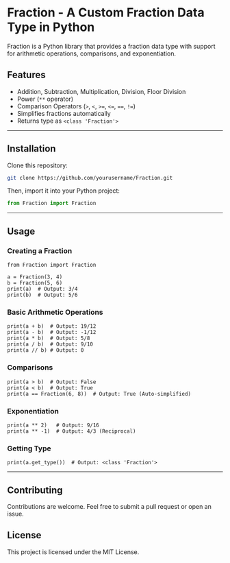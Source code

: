 # Fraction - A Custom Fraction Data Type in Python

Fraction is a Python library that provides a fraction data type with support for arithmetic operations, comparisons, and exponentiation.

## Features
- Addition, Subtraction, Multiplication, Division, Floor Division
- Power (`**` operator)
- Comparison Operators (`>`, `<`, `>=`, `<=`, `==`, `!=`)
- Simplifies fractions automatically
- Returns type as `<class 'Fraction'>`

---

## Installation
Clone this repository:

```sh
git clone https://github.com/yourusername/Fraction.git
```
Then, import it into your Python project:

```python
from Fraction import Fraction
```

---

## Usage

### Creating a Fraction
```
from Fraction import Fraction  

a = Fraction(3, 4)  
b = Fraction(5, 6)  
print(a)  # Output: 3/4  
print(b)  # Output: 5/6  
```

### Basic Arithmetic Operations
```
print(a + b)  # Output: 19/12
print(a - b)  # Output: -1/12
print(a * b)  # Output: 5/8
print(a / b)  # Output: 9/10
print(a // b) # Output: 0
```

### Comparisons
```
print(a > b)  # Output: False
print(a < b)  # Output: True
print(a == Fraction(6, 8))  # Output: True (Auto-simplified)
```

### Exponentiation
```
print(a ** 2)   # Output: 9/16
print(a ** -1)  # Output: 4/3 (Reciprocal)
```

### Getting Type
```
print(a.get_type())  # Output: <class 'Fraction'>

```

---

## Contributing
Contributions are welcome. Feel free to submit a pull request or open an issue.

## License
This project is licensed under the MIT License.

